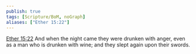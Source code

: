```yaml
---
publish: true
tags: [Scripture/BoM, noGraph]
aliases: ["Ether 15:22"]
---
```

[Ether 15:22](https://churchofjesuschrist.org/study/scriptures/bofm/ether/15?lang=eng&id=p22#p22) And when the night came they were drunken with anger, even as a man who is drunken with wine; and they slept again upon their swords.

